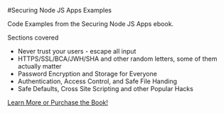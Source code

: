 #Securing Node JS Apps Examples

Code Examples from the Securing Node JS Apps ebook.

Sections covered

* Never trust your users - escape all input
* HTTPS/SSL/BCA/JWH/SHA and other random letters, some of them actually matter
* Password Encryption and Storage for Everyone
* Authentication, Access Control, and Safe File Handing
* Safe Defaults, Cross Site Scripting and other Popular Hacks


[Learn More or Purchase the Book!](http://buildsecurenodeapps.com/)
